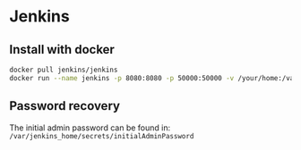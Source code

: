 # Jenkins
<!--ts-->
<!--te-->

## Install with docker
```bash
docker pull jenkins/jenkins
docker run --name jenkins -p 8080:8080 -p 50000:50000 -v /your/home:/var/jenkins_home 1282bc63ab17
```

## Password recovery

The initial admin password can be found in: `/var/jenkins_home/secrets/initialAdminPassword`


